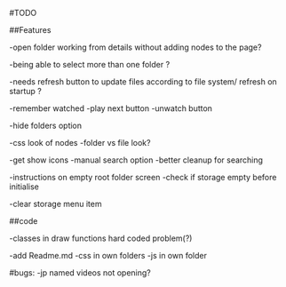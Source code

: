#TODO

##Features

-open folder working from details without adding nodes to the page?

-being able to select more than one folder ?

-needs refresh button to update files according to file system/ refresh on startup ?

-remember watched
  -play next button
  -unwatch button

-hide folders option

-css look of nodes
  -folder vs file look?

-get show icons
 -manual search option
 -better cleanup for searching


-instructions on empty root folder screen
-check if storage empty before initialise

-clear storage menu item


##code

-classes in draw functions hard coded problem(?)

-add Readme.md
-css in own folders
-js in own folder


#bugs:
-jp named videos not opening?
